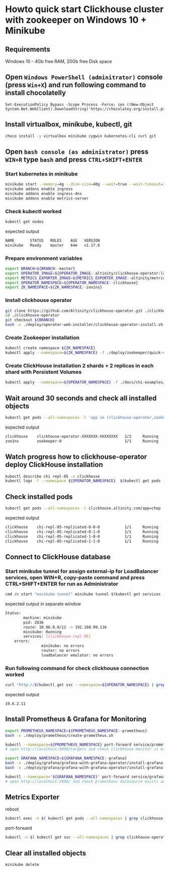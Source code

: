# Howto quick start Clickhouse cluster with zookeeper on Windows 10 + Minikube
## Requirements
Windows 10 - 4Gb free RAM, 20Gb free Disk space 

## Open `Windows PowerShell (adminitrator)` console (press `Win+X`) and run following command to install chocolatelly
```
Set-ExecutionPolicy Bypass -Scope Process -Force; iex ((New-Object System.Net.WebClient).DownloadString('https://chocolatey.org/install.ps1'))
```

## Install virtualbox, minikube, kubectl, git
```bash
choco install -y virtualbox minikube cygwin kubernetes-cli curl git
```

## Open `bash console (as administrator)` press `WIN+R` type `bash` and press `CTRL+SHIFT+ENTER`
### Start kubernetes in minikube
```bash
minikube start --memory=4g --disk-size=40g --wait=true --wait-timeout=10m --force
minikube addons enable ingress 
minikube addons enable ingress-dns 
minikube addons enable metrics-server
```

### Check kubectl worked
```bash
kubectl get nodes
```
expected output
```bash
NAME       STATUS   ROLES    AGE   VERSION
minikube   Ready    master   64m   v1.17.0
```

### Prepare environment variables
```bash
export BRANCH=${BRANCH:-master} 
export OPERATOR_IMAGE=${OPERATOR_IMAGE:-altinity/clickhouse-operator:latest}
export METRICS_EXPORTER_IMAGE=${METRICS_EXPORTER_IMAGE:-altinity/metrics-exporter:latest}
export OPERATOR_NAMESPACE=${OPERATOR_NAMESPACE:-clickhouse}
export ZK_NAMESPACE=${ZK_NAMESPACE:-zoo1ns}
``` 

### Install clickhouse operator
```bash
git clone https://github.com/Altinity/clickhouse-operator.git ./clickhouse-operator
cd ./clickhouse-operator
git checkout ${BRANCH}
bash -x ./deploy/operator-web-installer/clickhouse-operator-install.sh
```

### Create Zookeeper installation
```bash
kubectl create namespace ${ZK_NAMESPACE}
kubectl apply --namespace=${ZK_NAMESPACE} -f ./deploy/zookeeper/quick-start-volume-emptyDir/zookeeper-1-node.yaml
```

### Create ClickHouse installation 2 shards + 2 replicas in each shard with Persistent Volumes
```bash
kubectl apply --namespace=${OPERATOR_NAMESPACE} -f ./docs/chi-examples/04-replication-zookeeper-05-simple-PV.yaml 
```

## Wait around 30 seconds and check all installed objects
```bash
kubectl get pods --all-namespaces -l 'app in (clickhouse-operator,zookeeper)'
```
expected output
```bash
clickhouse    clickhouse-operator-XXXXXXX-XXXXXXXX   2/2     Running   0    4m13s
zoo1ns        zookeeper-0                            1/1     Running   0    3m59s
```

## Watch progress how to clickhouse-operator deploy ClickHouse installation 
```bash
kubectl describe chi repl-05 -n clickhouse
kubectl logs -f --namespace ${OPERATOR_NAMESPACE}  $(kubectl get pods --namespace=${OPERATOR_NAMESPACE} -o wide | grep -E "clickhouse-operator" | cut -d " " -f 1) -c clickhouse-operator
```

## Check installed pods
```bash
kubectl get pods --all-namespaces -l clickhouse.altinity.com/app=chop
```
expected output
```bash
clickhouse    chi-repl-05-replicated-0-0-0           1/1     Running   0          31m
clickhouse    chi-repl-05-replicated-0-1-0           1/1     Running   0          29m
clickhouse    chi-repl-05-replicated-1-0-0           1/1     Running   0          29m
clickhouse    chi-repl-05-replicated-1-1-0           1/1     Running   0          28m
```

## Connect to ClickHouse database
### Start minikube tunnel for assign external-ip for LoadBalancer services, open WIN+R, copy-paste command and press CTRL+SHIFT+ENTER for run as Administrator 
```bash
cmd /c start "minikube tunnel" minikube tunnel $(kubectl get services --namespace=${OPERATOR_NAMESPACE} | grep LoadBalancer | cut -d " " -f 1)
```
expected output in separate window
```bash
Status:
        machine: minikube
        pid: 2836
        route: 10.96.0.0/12 -> 192.168.99.116
        minikube: Running
        services: [clickhouse-repl-05]
    errors:
                minikube: no errors
                router: no errors
                loadbalancer emulator: no errors
```

###  Run following command for check clickhouse connection worked
```bash
curl "http://$(kubectl get svc --namespace=${OPERATOR_NAMESPACE} | grep LoadBalancer | awk '{print $4}'):8123/?query=SELECT+version()"
```
expected output
```
19.6.2.11
```

## Install Prometheus & Grafana for Monitoring
```bash
export PROMETHEUS_NAMESPACE=${PROMETHEUS_NAMESPACE:-prometheus}
bash -x ./deploy/prometheus/create-prometheus.sh

kubectl --namespace=${PROMETHEUS_NAMESPACE} port-forward service/prometheus 9090
# open http://localhost:9090/targets and check clickhouse-monitor is exists

export GRAFANA_NAMESPACE=${GRAFANA_NAMESPACE:-grafana}
bash -x ./deploy/grafana/grafana-with-grafana-operator/install-grafana-operator.sh
bash -x ./deploy/grafana/grafana-with-grafana-operator/install-grafana-with-operator.sh

kubectl --namespace="${GRAFANA_NAMESPACE}" port-forward service/grafana-service 3000
# open http://localhost:3000/ and check prometheus datasource exists and grafana dashboard exists
```

## Metrics Exporter
reboot 
```bash
kubectl exec -n $( kubectl get pods --all-namespaces | grep clickhouse-operator | awk '{print $1 " " $2}') -c metrics-exporter reboot
```
port-forward
```bash
kubectl -n $( kubectl get svc --all-namespaces | grep clickhouse-operator-metrics | awk '{print $1}') port-forward service/clickhouse-operator-metrics 8888
```

## Clear all installed objects
```bash
minikube delete
```